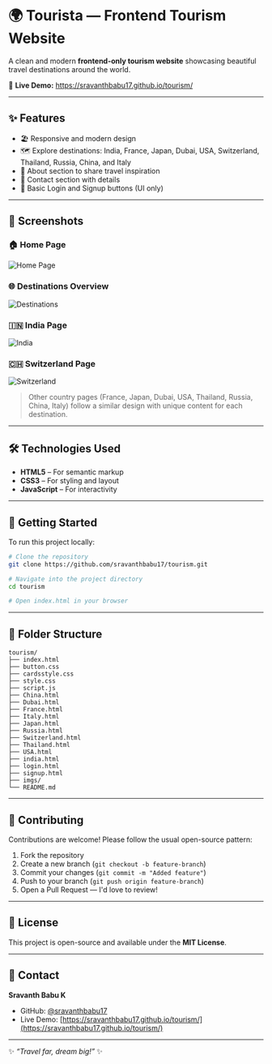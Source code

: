 # 🌍 Tourista — Frontend Tourism Website

A clean and modern **frontend-only tourism website** showcasing beautiful travel destinations around the world.

🔗 **Live Demo:** https://sravanthbabu17.github.io/tourism/

---

## ✨ Features

- 🏖️ Responsive and modern design  
- 🗺️ Explore destinations: India, France, Japan, Dubai, USA, Switzerland, Thailand, Russia, China, and Italy  
- 📖 About section to share travel inspiration  
- 📩 Contact section with details  
- 🔑 Basic Login and Signup buttons (UI only)  

---

## 📸 Screenshots

### 🏠 Home Page  
![Home Page](https://i.imgur.com/7iJZzTg.png)

### 🌐 Destinations Overview  
![Destinations](https://i.imgur.com/kpYfQ9Y.png)

### 🇮🇳 India Page  
![India](https://i.imgur.com/1hDQlzt.png)

### 🇨🇭 Switzerland Page  
![Switzerland](https://i.imgur.com/NnylTQw.png)

> Other country pages (France, Japan, Dubai, USA, Thailand, Russia, China, Italy) follow a similar design with unique content for each destination.  

---

## 🛠️ Technologies Used

- **HTML5** – For semantic markup  
- **CSS3** – For styling and layout  
- **JavaScript** – For interactivity  

---

## 🚀 Getting Started

To run this project locally:

```bash
# Clone the repository
git clone https://github.com/sravanthbabu17/tourism.git

# Navigate into the project directory
cd tourism

# Open index.html in your browser
````

---

## 📂 Folder Structure

```
tourism/
├── index.html
├── button.css
├── cardsstyle.css
├── style.css
├── script.js
├── China.html
├── Dubai.html
├── France.html
├── Italy.html
├── Japan.html
├── Russia.html
├── Switzerland.html
├── Thailand.html
├── USA.html
├── india.html
├── login.html
├── signup.html
├── imgs/
└── README.md
```

---

## 🤝 Contributing

Contributions are welcome! Please follow the usual open-source pattern:

1. Fork the repository
2. Create a new branch (`git checkout -b feature-branch`)
3. Commit your changes (`git commit -m "Added feature"`)
4. Push to your branch (`git push origin feature-branch`)
5. Open a Pull Request — I'd love to review!

---

## 📜 License

This project is open-source and available under the **MIT License**.

---

## 📧 Contact

**Sravanth Babu K**

* GitHub: [@sravanthbabu17](https://github.com/sravanthbabu17)
* Live Demo: [https://sravanthbabu17.github.io/tourism/](https://sravanthbabu17.github.io/tourism/)

---

✨ *“Travel far, dream big!”* ✨
